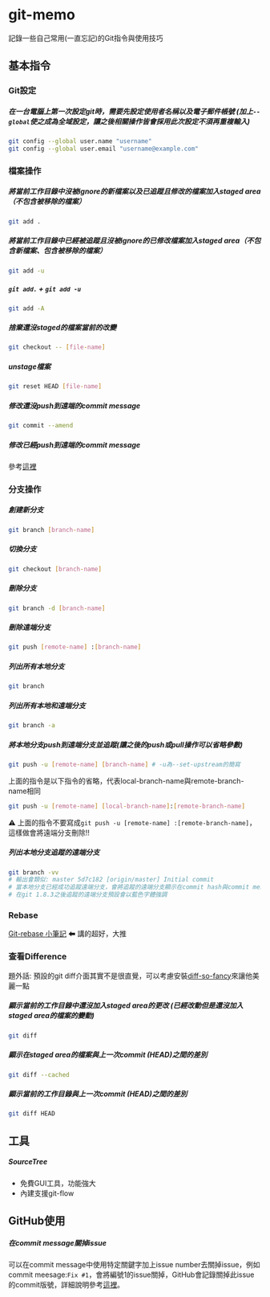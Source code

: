 # git-memo
記錄一些自己常用(一直忘記)的Git指令與使用技巧

## 基本指令

### Git設定

##### 在一台電腦上第一次設定git時，需要先設定使用者名稱以及電子郵件帳號 (加上`--global`使之成為全域設定，讓之後相關操作皆會採用此次設定不須再重複輸入)
```bash
git config --global user.name "username"
git config --global user.email "username@example.com"
```
### 檔案操作

##### 將當前工作目錄中沒被ignore的新檔案以及已追蹤且修改的檔案加入staged area（不包含被移除的檔案）
```bash
git add .
```

##### 將當前工作目錄中已經被追蹤且沒被ignore的已修改檔案加入staged area（不包含新檔案、包含被移除的檔案）
```bash
git add -u
```

##### `git add.` + `git add -u`
```bash
git add -A
```

##### 捨棄還沒staged的檔案當前的改變
```bash
git checkout -- [file-name]
```

##### unstage檔案
```bash
git reset HEAD [file-name]
```

##### 修改還沒push到遠端的commit message
```bash
git commit --amend
```

##### 修改已經push到遠端的commit message
參考[這裡](https://help.github.com/articles/changing-a-commit-message/#amending-older-or-multiple-commit-messages)

### 分支操作

##### 創建新分支
```bash
git branch [branch-name]
```

##### 切換分支
```bash
git checkout [branch-name]
```

##### 刪除分支
```bash
git branch -d [branch-name]
```
##### 刪除遠端分支
```bash
git push [remote-name] :[branch-name]
```

##### 列出所有本地分支
```bash
git branch
```

##### 列出所有本地和遠端分支
```bash
git branch -a
```

##### 將本地分支push到遠端分支並追蹤(讓之後的push或pull操作可以省略參數)
```bash
git push -u [remote-name] [branch-name] # -u為--set-upstream的簡寫
```
上面的指令是以下指令的省略，代表local-branch-name與remote-branch-name相同
```bash
git push -u [remote-name] [local-branch-name]:[remote-branch-name]
```
⚠ 上面的指令不要寫成`git push -u [remote-name] :[remote-branch-name]`，這樣做會將遠端分支刪除!!

##### 列出本地分支追蹤的遠端分支
```bash
git branch -vv
# 輸出會類似: master 5d7c182 [origin/master] Initial commit
# 當本地分支已經成功追蹤遠端分支，會將追蹤的遠端分支顯示在commit hash與commit message之間，在這邊就是[origin/master]
# 在git 1.8.3之後追蹤的遠端分支預設會以藍色字體強調
```

### Rebase
[Git-rebase 小筆記](https://blog.yorkxin.org/2011/07/29/git-rebase) ⬅ 講的超好，大推

### 查看Difference
題外話: 預設的git diff介面其實不是很直覺，可以考慮安裝[diff-so-fancy](https://github.com/so-fancy/diff-so-fancy)來讓他美麗一點

##### 顯示當前的工作目錄中還沒加入staged area的更改 (已經改動但是還沒加入staged area的檔案的變動)
```bash
git diff
```
##### 顯示在staged area的檔案與上一次commit (HEAD)之間的差別
```bash
git diff --cached
```

##### 顯示當前的工作目錄與上一次commit (HEAD)之間的差別
```bash
git diff HEAD
```
## 工具

##### SourceTree
- 免費GUI工具，功能強大
- 內建支援git-flow

## GitHub使用

##### 在commit message關掉issue
可以在commit message中使用特定關鍵字加上issue number去關掉issue，例如commit meesage:`Fix #1`，會將編號1的issue關掉，GitHub會記錄關掉此issue的commit版號，詳細說明參考[這裡](https://help.github.com/articles/closing-issues-via-commit-messages/)。

